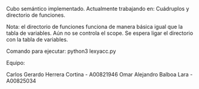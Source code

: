 Cubo semántico implementado.
Actualmente trabajando en: Cuádruplos y directorio de funciones. 

Nota: el directorio de funciones funciona de manera básica igual que la tabla de variables. Aún no se controla el scope. Se espera ligar el directorio con la tabla de variables.

Comando para ejecutar: python3 lexyacc.py

Equipo:

Carlos Gerardo Herrera Cortina - A00821946
Omar Alejandro Balboa Lara - A00825034